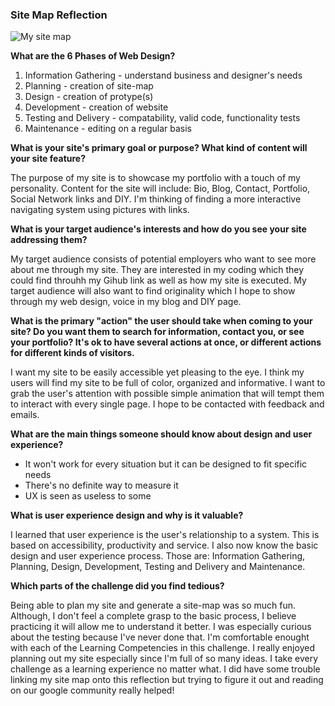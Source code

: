 <h3>Site Map Reflection</h3>

![My site map](img/site-map.png)

**What are the 6 Phases of Web Design?**

1. Information Gathering - understand business and designer's needs
2. Planning - creation of site-map
3. Design - creation of protype(s)
4. Development - creation of website
5. Testing and Delivery - compatability, valid code, functionality tests
6. Maintenance - editing on a regular basis


**What is your site's primary goal or purpose? What kind of content will your site feature?**

The purpose of my site is to showcase my portfolio with a touch of my personality. Content for the site will include: Bio, Blog, Contact, Portfolio, Social Network links and DIY. I'm thinking of finding a more interactive navigating system using pictures with links. 


**What is your target audience's interests and how do you see your site addressing them?**

My target audience consists of potential employers who want to see more about me through my site. They are interested in my coding which they could find throuhh my Gihub link as well as how my site is executed. My target audience will also want to find originality which I hope to show through my web design, voice in my blog and DIY page.


**What is the primary "action" the user should take when coming to your site? Do you want them to search for information, contact you, or see your portfolio? It's ok to have several actions at once, or different actions for different kinds of visitors.**

I want my site to be easily accessible yet pleasing to the eye. I think my users will find my site to be full of color, organized and informative. I want to grab the user's attention with possible simple animation that will tempt them to interact with every single page. I hope to be contacted with feedback and emails.


**What are the main things someone should know about design and user experience?**

- It won't work for every situation but it can be designed to fit specific needs
- There's no definite way to measure it
- UX is seen as useless to some


**What is user experience design and why is it valuable?**

I learned that user experience is the user's relationship to a system. This is based on accessibility, productivity and service. I also now know the basic design and user experience process. Those are: Information Gathering, Planning, Design, Development, Testing and Delivery and Maintenance. 

**Which parts of the challenge did you find tedious?**

Being able to plan my site and generate a site-map was so much fun. Although, I don't feel a complete grasp to the basic process, I believe practicing it will allow me to understand it better. I was especially curious about the testing because I've never done that. I'm comfortable enought with each of the Learning Competencies in this challenge. I really enjoyed planning out my site especially since I'm full of so many ideas. I take every challenge as a learning experience no matter what. I did have some trouble linking my site map onto this reflection but trying to figure it out and reading on our google community really helped!